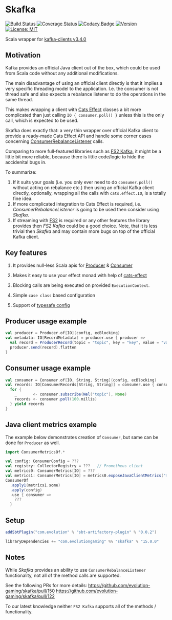 # Skafka
[![Build Status](https://github.com/evolution-gaming/skafka/workflows/CI/badge.svg)](https://github.com/evolution-gaming/skafka/actions?query=workflow%3ACI)
[![Coverage Status](https://coveralls.io/repos/github/evolution-gaming/skafka/badge.svg?branch=master)](https://coveralls.io/github/evolution-gaming/skafka?branch=master)
[![Codacy Badge](https://app.codacy.com/project/badge/Grade/2373830b1e624ed39d27a644dca63d17)](https://app.codacy.com/gh/evolution-gaming/skafka/dashboard?utm_source=gh&utm_medium=referral&utm_content=&utm_campaign=Badge_grade)
[![Version](https://img.shields.io/badge/version-click-blue)](https://evolution.jfrog.io/artifactory/api/search/latestVersion?g=com.evolutiongaming&a=skafka_2.13&repos=public)
[![License: MIT](https://img.shields.io/badge/License-MIT-yellowgreen.svg)](https://opensource.org/licenses/MIT)

Scala wrapper for [kafka-clients v3.4.0](https://mvnrepository.com/artifact/org.apache.kafka/kafka-clients/3.4.0)

## Motivation

Kafka provides an official Java client out of the box, which could be used from
Scala code without any additional modifications.

The main disadvantage of using an official client directly is that it implies
a very specific threading model to the application. I.e. the consumer is not
thread safe and also expects a rebalance listener to do the operations in the
same thread.

This makes wrapping a client with [Cats Effect](https://typelevel.org/cats-effect/)
classes a bit more complicated than just calling `IO { consumer.poll() }` unless
this is the only call, which is expected to be used.

Skafka does exactly that: a very thin wrapper over official Kafka client to
provide a ready-made Cats Effect API and handle some corner cases concerning
[ConsumerRebalanceListener](https://kafka.apache.org/34/javadoc/org/apache/kafka/clients/consumer/ConsumerRebalanceListener.html) calls.

Comparing to more full-featured libraries such as
[FS2 Kafka](https://fd4s.github.io/fs2-kafka), it might be a little bit more
reliable, because there is little code/logic to hide the accidenital bugs in.

To summarize:
1. If it suits your goals (i.e. you only ever need to do `consumer.poll()`
without acting on rebalance etc.) then using an official Kafka client directly,
optionally, wrapping all the calls with `cats.effect.IO`, is a totally fine idea.
2. If more complicated integration to Cats Effect is required, i.e.
_ConsumerRebalanceListener_ is going to be used then consider using _Skafka_.
3. If streaming with [FS2](https://fs2.io) is required or any other features
the library provides then _FS2 Kafka_ could be a good choice. Note, that it is
less trivial then _Skafka_ and may contain more bugs on top of the official
Kafka client.

## Key features

1. It provides null-less Scala apis for [Producer](skafka/src/main/scala/com/evolutiongaming/skafka/producer/Producer.scala) & [Consumer](skafka/src/main/scala/com/evolutiongaming/skafka/consumer/Consumer.scala)

2. Makes it easy to use your effect monad with help of [cats-effect](https://typelevel.org/cats-effect/)

3. Blocking calls are being executed on provided `ExecutionContext`.

4. Simple `case class` based configuration

5. Support of [typesafe config](https://github.com/lightbend/config)    


## Producer usage example

```scala
val producer = Producer.of[IO](config, ecBlocking)
val metadata: IO[RecordMetadata] = producer.use { producer =>
  val record = ProducerRecord(topic = "topic", key = "key", value = "value") 
  producer.send(record).flatten 
}
```

## Consumer usage example

```scala
val consumer = Consumer.of[IO, String, String](config, ecBlocking)
val records: IO[ConsumerRecords[String, String]] = consumer.use { consumer => 
  for {
    _       <- consumer.subscribe(Nel("topic"), None)
    records <- consumer.poll(100.millis)
  } yield records 
}
```

## Java client metrics example

The example below demonstrates creation of `Consumer`, but same can be done for `Producer` as well.
```scala
import ConsumerMetricsOf.*

val config: ConsumerConfig = ???
val registry: CollectorRegistry = ???   // Prometheus client
val metrics0: ConsumerMetrics[IO] = ???
val metrics1: ConsumerMetrics[IO] = metrics0.exposeJavaClientMetrics("my-app", registry)
ConsumerOf
  .apply1(metrics1.some)
  .apply(config)
  .use { consumer => 
    ???  
  }
```

## Setup

```scala
addSbtPlugin("com.evolution" % "sbt-artifactory-plugin" % "0.0.2")

libraryDependencies += "com.evolutiongaming" %% "skafka" % "15.0.0"
``` 

## Notes

While _Skafka_ provides an ability to use `ConsumerRebalanceListener`
functionality, not all of the method calls are supported.

See the following PRs for more details:
https://github.com/evolution-gaming/skafka/pull/150
https://github.com/evolution-gaming/skafka/pull/122

To our latest knowledge neither `FS2 Kafka` supports all of the
methods / functionality.